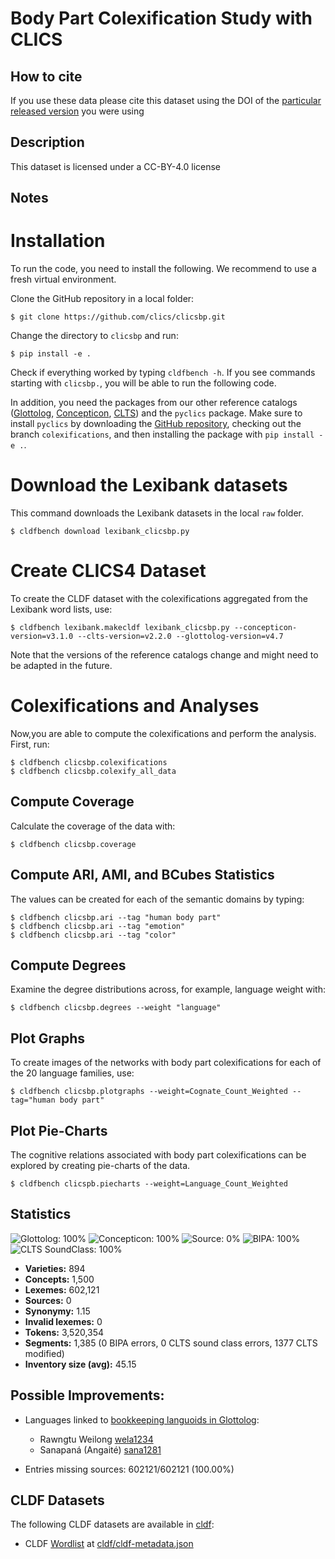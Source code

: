 # Body Part Colexification Study with CLICS

## How to cite

If you use these data please cite
this dataset using the DOI of the [particular released version](../../releases/) you were using

## Description


This dataset is licensed under a CC-BY-4.0 license

## Notes

# Installation

To run the code, you need to install the following. We recommend to use a fresh virtual environment.

Clone the GitHub repository in a local folder:

```
$ git clone https://github.com/clics/clicsbp.git
```

Change the directory to `clicsbp` and run:

```
$ pip install -e .
```

Check if everything worked by typing `cldfbench -h`. If you see commands starting with `clicsbp.`, you will be able to run the following code.

In addition, you need the packages from our other reference catalogs ([Glottolog](https://pypi.org/project/pyglottolog/), [Concepticon](https://pypi.org/project/pyconcepticon/), [CLTS](https://pypi.org/project/pyclts/)) and the `pyclics` package. Make sure to install `pyclics` by downloading the [GitHub repository](https://github.com/clics/pyclics), checking out the branch `colexifications`, and then installing the package with `pip install -e .`.


# Download the Lexibank datasets

This command downloads the Lexibank datasets in the local `raw` folder. 

```
$ cldfbench download lexibank_clicsbp.py
```


# Create CLICS4 Dataset

To create the CLDF dataset with the colexifications aggregated from the Lexibank word lists, use:

```
$ cldfbench lexibank.makecldf lexibank_clicsbp.py --concepticon-version=v3.1.0 --clts-version=v2.2.0 --glottolog-version=v4.7
```

Note that the versions of the reference catalogs change and might need to be adapted in the future.


# Colexifications and Analyses

Now,you are able to compute the colexifications and perform the analysis. First, run:

```
$ cldfbench clicsbp.colexifications
$ cldfbench clicsbp.colexify_all_data
```

## Compute Coverage

Calculate the coverage of the data with:

```
$ cldfbench clicsbp.coverage
```

## Compute ARI, AMI, and BCubes Statistics

The values can be created for each of the semantic domains by typing:

```
$ cldfbench clicsbp.ari --tag "human body part"
$ cldfbench clicsbp.ari --tag "emotion"
$ cldfbench clicsbp.ari --tag "color"
```

## Compute Degrees

Examine the degree distributions across, for example, language weight with:

```
$ cldfbench clicsbp.degrees --weight "language"
```

## Plot Graphs

To create images of the networks with body part colexifications for each of the 20 language families, use:

```
$ cldfbench clicsbp.plotgraphs --weight=Cognate_Count_Weighted --tag="human body part"
```

## Plot Pie-Charts

The cognitive relations associated with body part colexifications can be explored by creating pie-charts of the data.

```
$ cldfbench clicspb.piecharts --weight=Language_Count_Weighted
```



## Statistics


![Glottolog: 100%](https://img.shields.io/badge/Glottolog-100%25-brightgreen.svg "Glottolog: 100%")
![Concepticon: 100%](https://img.shields.io/badge/Concepticon-100%25-brightgreen.svg "Concepticon: 100%")
![Source: 0%](https://img.shields.io/badge/Source-0%25-red.svg "Source: 0%")
![BIPA: 100%](https://img.shields.io/badge/BIPA-100%25-brightgreen.svg "BIPA: 100%")
![CLTS SoundClass: 100%](https://img.shields.io/badge/CLTS%20SoundClass-100%25-brightgreen.svg "CLTS SoundClass: 100%")

- **Varieties:** 894
- **Concepts:** 1,500
- **Lexemes:** 602,121
- **Sources:** 0
- **Synonymy:** 1.15
- **Invalid lexemes:** 0
- **Tokens:** 3,520,354
- **Segments:** 1,385 (0 BIPA errors, 0 CLTS sound class errors, 1377 CLTS modified)
- **Inventory size (avg):** 45.15

## Possible Improvements:

- Languages linked to [bookkeeping languoids in Glottolog](http://glottolog.org/glottolog/glottologinformation#bookkeepinglanguoids):
  - Rawngtu Weilong [wela1234](http://glottolog.org/resource/languoid/id/wela1234)
  - Sanapaná (Angaité) [sana1281](http://glottolog.org/resource/languoid/id/sana1281)


- Entries missing sources: 602121/602121 (100.00%)

## CLDF Datasets

The following CLDF datasets are available in [cldf](cldf):

- CLDF [Wordlist](https://github.com/cldf/cldf/tree/master/modules/Wordlist) at [cldf/cldf-metadata.json](cldf/cldf-metadata.json)